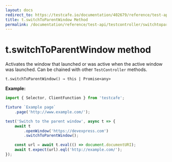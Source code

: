 ```yaml
---
layout: docs
redirect_to: https://testcafe.io/documentation/402679/reference/test-api/testcontroller/switchtoparentwindow
title: t.switchToParentWindow Method
permalink: /documentation/reference/test-api/testcontroller/switchtoparentwindow.html
---
```


# t.switchToParentWindow method

Activates the window that launched or was active when the active window was launched. Can be chained with other `TestController` methods.

```text
t.switchToParentWindow() → this | Promise<any>
```

**Example:**

```js
import { Selector, ClientFunction } from 'testcafe';

fixture `Example page`
    .page('http://www.example.com/');

test('Switch to the parent window', async t => {
    await t
        .openWindow('https://devexpress.com')
        .switchToParentWindow();

    const url = await t.eval(() => document.documentURI);
    await t.expect(url).eql('http://example.com/');
});
```
